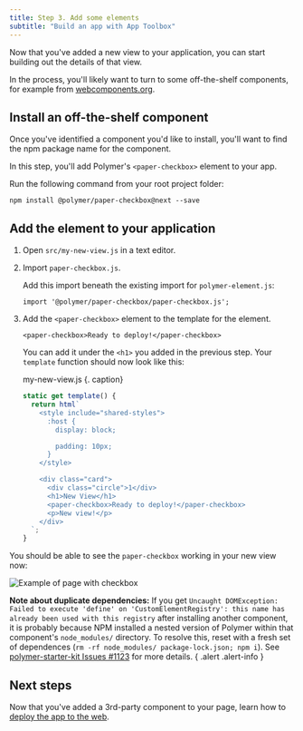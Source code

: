 ```yaml
---
title: Step 3. Add some elements
subtitle: "Build an app with App Toolbox"
---
```


<!-- toc -->

Now that you've added a new view to your application, you can start building
out the details of that view.

In the process, you'll likely want to turn
to some off-the-shelf components, for example from [webcomponents.org][webcomponents.org].


## Install an off-the-shelf component

Once you've identified a component you'd like to install, you'll want to find
the npm package name for the component.

In this step, you'll add Polymer's `<paper-checkbox>` element to your app.

Run the following command from your root project folder:

    npm install @polymer/paper-checkbox@next --save

## Add the element to your application

1.  Open `src/my-new-view.js` in a text editor.

1.  Import `paper-checkbox.js`.

    Add this import beneath the existing import for `polymer-element.js`:

    ```
    import '@polymer/paper-checkbox/paper-checkbox.js';
    ```

1.  Add the `<paper-checkbox>` element to the template for the element.

    ```
    <paper-checkbox>Ready to deploy!</paper-checkbox>
    ```

    You can add it under the `<h1>` you added in the previous step. Your `template` function
    should now look like this:

    my-new-view.js {. caption}

    ```js
    static get template() {
      return html`
        <style include="shared-styles">
          :host {
            display: block;

            padding: 10px;
          }
        </style>

        <div class="card">
          <div class="circle">1</div>
          <h1>New View</h1>
          <paper-checkbox>Ready to deploy!</paper-checkbox>
          <p>New view!</p>
        </div>
      `;
    }
    ```

You should be able to see the `paper-checkbox` working in your new view now:

![Example of page with checkbox](/images/3.0/toolbox/starter-kit-checkbox.png)

**Note about duplicate dependencies:** If you get `Uncaught DOMException: Failed to execute 'define' on 'CustomElementRegistry': this name has already been used with this registry` after installing another component, it is probably because NPM installed a nested version of Polymer within that component's `node_modules/` directory. To resolve this, reset with a fresh set of dependences (`rm -rf node_modules/ package-lock.json; npm i`). See [polymer-starter-kit Issues #1123](https://github.com/Polymer/polymer-starter-kit/issues/1123) for more details. { .alert .alert-info }

## Next steps

Now that you've added a 3rd-party component to your page, learn how to
[deploy the app to the web](deploy).

[webcomponents.org]: https://www.webcomponents.org
[paper-checkbox]: https://www.webcomponents.org/element/PolymerElements/paper-checkbox
